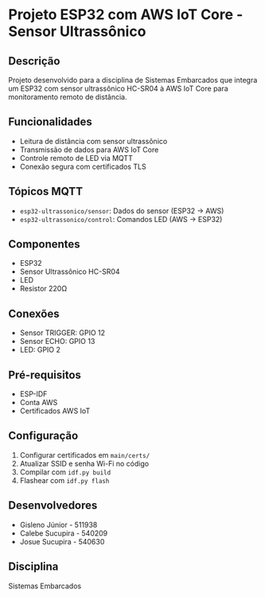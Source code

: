 # Projeto ESP32 com AWS IoT Core - Sensor Ultrassônico

## Descrição
Projeto desenvolvido para a disciplina de Sistemas Embarcados que integra um ESP32 com sensor ultrassônico HC-SR04 à AWS IoT Core para monitoramento remoto de distância.

## Funcionalidades
- Leitura de distância com sensor ultrassônico
- Transmissão de dados para AWS IoT Core
- Controle remoto de LED via MQTT
- Conexão segura com certificados TLS

## Tópicos MQTT
- `esp32-ultrassonico/sensor`: Dados do sensor (ESP32 → AWS)
- `esp32-ultrassonico/control`: Comandos LED (AWS → ESP32)

## Componentes
- ESP32
- Sensor Ultrassônico HC-SR04
- LED
- Resistor 220Ω

## Conexões
- Sensor TRIGGER: GPIO 12
- Sensor ECHO: GPIO 13  
- LED: GPIO 2

## Pré-requisitos
- ESP-IDF
- Conta AWS
- Certificados AWS IoT

## Configuração
1. Configurar certificados em `main/certs/`
2. Atualizar SSID e senha Wi-Fi no código
3. Compilar com `idf.py build`
4. Flashear com `idf.py flash`

## Desenvolvedores
- Gisleno Júnior - 511938
- Calebe Sucupira - 540209
- Josue Sucupira - 540630

## Disciplina
Sistemas Embarcados
